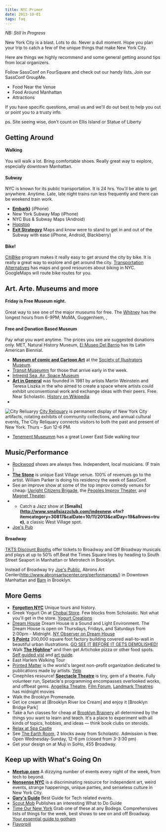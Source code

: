 ```yaml
---
title: NYC Primer
date: 2013-10-01
tags: faq
---
```


*NB: Still In Progress*

New York City is a blast. Lots to do. Never a dull moment. Hope you plan your trip to catch a few of the unique things that make New York City. 

Here are things we highly recommend and some general getting around tips from local organizers.

Follow SassConf on FourSquare and check out our handy lists. Join our SassConf GroupMe. 

* Food Near the Venue
* Food Around Manhattan
* Attractions

If you have specific questions, email us and we'll do out best to help you out or point you to a trusty info.

ps. Site seeing wise, don't count on Ellis Island or Statue of Liberty 

## Getting Around 

#### Walking
You will walk a lot. Bring comfortable shoes. Really great way to explore, especially downtown Manhattan. 

#### Subway
NYC is known for its public transportation. It is 24 hrs. You'll be able to get anywhere. Anytime. Late, late night trains run less frequently and there can be weekend train work.  

* **[Embark](http://letsembark.com/))** (iPhone)
* New York Subway Map (iPhone)
* NYC Bus & Subway Maps (Android)
* [Hopstop](https://www.hopstop.com/)
* **[Exit Strategyy](http://www.exitstrategynyc.com/)** Maps and know were to stand to get in and out of the Subway with ease (iPhone, Android, Blackberry)


#### Bike!

[CitiBike](http://citibikenyc.com/) program makes it really easy to get around the city by bike. It is really a great way to explore and get around the city. [Transportation Alternatives](http://transalt.org/resources/maps) has maps and good resources about biking in NYC. GoogleMaps will route bike routes for you. 

## Art. Arte. Museums and more

#### Friday is Free Museum night. 
Great way to see one of the major museums for free. The [Whitney](http://whitney.org/Exhibitions) has the longest hours from 6-9PM; MoMA, Guggenhiem, , 

#### Free and Donation Based Museum

Pay what you want anytime. The prices you see are suggested donations only. MET, Natural History Museum, [El Museo Del Barrio](http://elmuseo.org/visit/) has its Latin American Biennial.


* **[Museum of comic and Cartoon Art](http://www.societyillustrators.org/mocca.aspx?id=8560)** at the [Society of Illustrators Museum]().
* [Transit Museumm](http://www.mta.info/mta/museum/) for those that arrive early in the week.
* [Intrepid Sea, Air, Space Museum](http://www.intrepidmuseum.org/)
* **[Art in General](http://www.artingeneral.org/exhibitions)** was founded in 1981 by artists Martin Weinstein and Teresa Liszka in the who aimed to create a space where artists could exhibit unconventional work and exchange ideas with their peers. Free. Near Scholastic. [History on Wikipedia](http://en.wikipedia.org/wiki/Art_in_General)
* 
![City Reliuaryy](http://www.cityreliquary.org/wp-content/uploads/2009/07/CR.jpg)
[City Reliquary](http://www.cityreliquary.org/plan-your-visit/) is permanent display of New York City artifacts, rotating exhibits of community collections, and annual cultural events, The City Reliquary connects visitors to both the past and present of New York. Thurs – Sun 12-6 PM.
* [Tenement Museumm]() has a great Lower East Side walking tour

## Music/Performance

* [Rockwood](http://www.rockwoodmusichall.com/) shows are always free. Independent, local musicians. (F train )
* **[The Stone](http://thestonenyc.com/calendar.php)** is unique East Village venue. 100% of revenues go to the artist. William Parker is doing his residency the week of SassConf.
* See an improve show at some of the top improv comedy venues for cheap: [Upright Citizens Brigade](http://www.ucbtheatre.com/), the [Peoples Improv Theater](http://thepit-nyc.com/), and [Magnet Theater](http://www.magnettheater.com/index.php).
* * Catch a Jazz show at **[Smalls](http://www.smallsjazzclub.com/indexnew. cfm?itemcategory=30817&calDate=10/11/2013&calDay=19&allrows=true)**, a classic West Village spot.
* [Joe's Pub](http://www.joespub.com/)

#### Broadway

[TKTS Discount Booths](http://www.tdf.org/TDF_ServicePage.aspx?id=56) offer tickets to Broadway and Off Broadway musicals and plays at up to 50% off.Beat the Times Square lines by heading to South Street Seaport in Manhattan or Metrotech in Brooklyn. 

Instead of Broadway try [Joe's Public](), Abrons Art Center(http://www.abronsartscenter.org/performances/) in Downtown Manhattan and [Bam](http://www.bam.org/) in Brooklyn.

## More Gems

* **[Forgotten NYC](http://forgotten-ny.com/)** Unique tours and history.
* Greek Yogurt On at [Chobai Store](https://maps.google.com/maps?ie=UTF-8&q=chobani+store&fb=1&gl=us&hq=chobani+store&cid=0,0,11253197252192248450&ei=vjxOUpnOMq-r4APt34HIBw&ved=0CDEQrwswAA). Few blocks from Scholastic. Not what you'll get in the store. [Yogurt Creations](http://chobanisoho.com/menu/) 
* [Dream House](http://melafoundation.org/dream02.htm) Dream House is a Sound and Light Environment. The Dream House is open on Thursdays, Fridays, and Saturdays from 2:00pm - Midnight. [NY Observer on Dream House](http://observer.com/2011/09/the-dream-house-reopens-saturday-in-tribeca/)
* **[5 Pointz](http://5ptz.com/)** 200,000 square foot factory building covered wall-to-wall in beautiful urban illustrations. [GO SEE IT BEFORE IT GETS DEMOLISHED!](http://www.businessinsider.com/check-out-the-nyc-graffitti-mecca-that-may-be-torn-down-and-turned-into-high-rises-2011-10#)
* Walk **[The Highline](http://www.thehighline.org/about/maps)*** and then get Artichoke pizza or other food spots. [Self guided vist](http://www.thehighline.org/pdf/high-line-self-guide-fall.pdf) and [art guide](http://www.thehighline.org/pdf/FHL-ARTMAP-SEPT2013.pdf).
* East Harlem Walking Tour
* [Printed Matter](http://printedmatter.org/) is the world's largest non-profit organization dedicated to publications made by artists. [Yelp](http://www.yelp.com/biz/printed-matter-new-york)
* Cinephiles resource! **[Spectacle Theatre](http://www.spectacletheater.com/upcoming/)** is tiny, gem of a theatre. Fully volunteer run, Spetacle's programming encompasses overlooked works, and offbeat gems. [Angelika Theatre](), [Film Forum](http://www.filmforum.org/), [Landmark Theatres](http://www.landmarktheatres.com/Market/NewYork/NewYork_frameset.htm) has midnight movies
* Walk the Brooklyn Promenade. 
* Get ice cream at [Brooklyn River Ice Cream] and enjoy it [Brooklyn Bridge Park]
* Take a fun classes for cheap at [Brooklyn Brainery](http://brooklynbrainery.com/courses) all determined by the things you want to learn and teach. It's a place to experiment with all kinds of topics, hobbies, and ideas — think book clubs on steroids.
* [Relax at Spa Castle](http://www.thehighline.org/pdf/FHL-ARTMAP-SEPT2013.pdf)
* See [The Earth Room](http://www.diaart.org/sites/page/52/1366), 2 blocks away from Scholastic. Admission is free. Open Wednesday-Sunday, 12-6 pm (closed from 3-3:30 pm)
* Get your design on at Muji in SoHo, 455 Broadway.


## Keep up with What's Going On

* **[Meetup.com](http://www.meetup.com/find/?allMeetups=true&radius=5&userFreeform=New+York%2C+NY&mcName=New+York%2C+NY&lat=40.714294&lon=-74.006&events=true)** A dizzying number of events every night of the week, from tech to beyond. 
* **[Nonsense NYC](http://www.nonsensenyc.com/about/)** is a discriminating resource for independent art, weird events, strange happenings, unique parties, and senseless culture in New York City.
* **[Gary's Guide](http://www.garysguide.com/events)** Best Guide for Tech related events. 
* [Scout Mob](http://scoutmob.com/new-york/scoutfinds?ref=hdr_articles) Publishes an interesting What to Do Guide
* [Time Our New York](http://www.timeout.com/newyork) Grab one of these at any Bodega. Comprehensives lists of things for the week, best shows to see on and off Broadway. [Your essential guide to gotham](http://www.timeout.com/newyork/things-to-do/101-things-to-do-in-new-york-your-essential-guide-to-gotham)
* [Flavorpill](http://beta.flavorpill.com/newyork)


